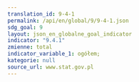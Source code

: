 ```yaml
---
translation_id: 9-4-1
permalink: /api/en/global/9/9-4-1.json
sdg_goal: 9
layout: json_en_globalne_goal_indicator
indicator: "9.4.1"
zmienne: total
indicator_variable_1: ogółem;
kategorie: null
source_url: www.stat.gov.pl
---
```

